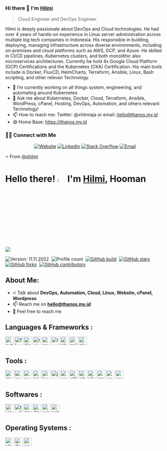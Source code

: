 
### Hi there 👋 I'm [Hilmi](https://thanos.my.id)
> Cloud Engineer and DevOps Engineer


<div>
<p>
Hilmi is deeply passionate about DevOps and Cloud technologies. He had over 4 years of hands-on experience in Linux server administration across multiple big tech companies in Indonesia. His responsible in building, deploying, managing infrastructure across diverse environments, including on-premises and cloud platforms such as AWS, GCP, and Azure. He skilled in CI/CD pipelines, Kubernetes clusters, and both monolithic also microservices architectures. Currently he hold 4x Google Cloud Platform (GCP) Certifications and the Kubernetes (CKA) Certification. His main tools include is Docker, FluxCD, HelmCharts, Terraform, Ansible, Linux, Bash scripting, and other relevan Technology.
     
- 🔭 I’m currently working on all things system, engineering, and automating around Kubernetes 
- 💬 Ask me about Kubernetes, Docker, Cloud, Terraform, Ansible, WordPress, cPanel, Hosting, DevOps, Automation, and others relevant Technology!
- 📫 How to reach me: Twitter: @xhilmiaja or email: hello@thanos.my.id
- 😄 Home Base: https://thanos.my.id
</p>
</div>


<h3> 🤝🏻 Connect with Me </h3>


<p align="center">
<a href="https://thanos.my.id" target="_blank"><img alt="Website" src="https://img.shields.io/badge/Website-www.michaellevan.net-blue?style=flat&logo=google-chrome"></a>
<a href="https://www.linkedin.com/in/xhilmi" target="_blank"><img alt="LinkedIn" src="https://img.shields.io/badge/LinkedIn-@michaellevan-blue?style=flat&logo=linkedin"></a>
<a href="https://twitter.com/xhilmiaja" target="_blank"><img alt="Stack Overflow" src="https://img.shields.io/twitter/follow/thenjdevopsguy?style=social"></a>
<a href="mailto:hello@thanos.my.id"><img alt="Email" src="https://img.shields.io/badge/Email-michael.levan@clouddev.engineering-blue?style=flat&logo=gmail"></a>
</p>


⭐️ From [@xhilmi](https://github.com/xhilmi)



# Hello there! <a href="https://hilmiafifi.com" target="_blank"><img src="https://media.giphy.com/media/hvRJCLFzcasrR4ia7z/giphy.gif" width="5%"></a> I'm [Hilmi](https://github.com/xhilmi), Hooman

![](https://raw.githubusercontent.com/xhilmi/xhilmi/master/image.png)

![Version: 11.11.2022](https://img.shields.io/badge/Version-11.11.2022-informational?color=orange)&nbsp;
![Profile count](https://komarev.com/ghpvc/?username=xhilmi&color=red&style=flat&label=Profile+Views)&nbsp;
[![GitHub build](https://img.shields.io/circleci/project/github/badges/shields/master)](https://github.com/xhilmi)&nbsp;
[![GitHub stars](https://img.shields.io/github/stars/themlphdstudent/awesome-github-profile-readme-templates.svg?logo=github&color=blueviolet&label=Stars)](https://github.com/xhilmi)&nbsp;
[![GitHub forks](https://img.shields.io/github/forks/themlphdstudent/awesome-github-profile-readme-templates.svg?logo=github&color=pink&label=Forks)](https://github.com/xhilmi)&nbsp;
[![GitHub contributors](https://img.shields.io/github/contributors/themlphdstudent/awesome-github-profile-readme-templates.svg?logo=github&color=blue&label=Contributors)](https://github.com/xhilmi)&nbsp;

## About Me:
- 🔥 Talk about **DevOps, Automation, Cloud, Linux, Website, cPanel, Wordpress**&nbsp;
- 📫 Reach me on **hello@thanos.my.id**&nbsp;
- 🍵 Feel free to reach me&nbsp;

## Languages & Frameworks :
<a href="https://python.org" target="_blank"> <img align="left" alt="python" width="26px" src="https://cdn.simpleicons.org/python"> </a>&nbsp;
<a href="https://flask.palletsprojects.com" target="_blank"> <img align="left" alt="flask" width="26px" src="https://cdn.simpleicons.org/flask"> </a>&nbsp;
<a href="https://djangoproject.com" target="_blank"> <img align="left" alt="django" width="26px" src="https://cdn.simpleicons.org/django"> </a>&nbsp;
<a href="https://ruby-lang.org/en" target="_blank"> <img align="left" alt="ruby" width="26px" src="https://cdn.simpleicons.org/ruby"> </a>&nbsp;
<a href="https://nodejs.org" target="_blank"> <img align="left" alt="nodejs" width="26px" src="https://cdn.simpleicons.org/nodedotjs"> </a>&nbsp;
<a href="https://laravel.com" target="_blank"> <img align="left" alt="laravel" width="26px" src="https://cdn.simpleicons.org/laravel"> </a>&nbsp;
<a href="https://www.gnu.org/software/bash" target="_blank"> <img align="left" alt="php" width="26px" src="https://cdn.simpleicons.org/gnubash"> </a>&nbsp;
<a href="https://go.dev" target="_blank"> <img align="left" alt="golang" width="26px" src="https://cdn.simpleicons.org/go"> </a>&nbsp;
<a href="https://php.net" target="_blank"> <img align="left" alt="php" width="26px" src="https://cdn.simpleicons.org/php"> </a>&nbsp;
<br><br>

## Tools :
<a href="https://docker.com" target="_blank"><img align="left" alt="docker" width="26px" src="https://cdn.simpleicons.org/docker"> </a>&nbsp;
<a href="https://ansible.com" target="_blank"><img align="left" alt="ansible" width="26px" src="https://cdn.simpleicons.org/ansible"> </a>&nbsp;
<a href="https://cloud.google.com" target="_blank"> <img align="left" alt="google cloud platform" width="26px" src="https://cdn.simpleicons.org/googlecloud"> </a>&nbsp;
<a href="https://azure.microsoft.com" target="_blank"> <img align="left" alt="microsoft azure" width="26px" src="https://cdn.simpleicons.org/microsoftazure"> </a>&nbsp;
<a href="https://kubernetes.io" target="_blank"> <img align="left" alt="kubernetes" width="26px" src="https://cdn.simpleicons.org/kubernetes"> </a>&nbsp;
<a href="https://jenkins.io" target="_blank"> <img align="left" alt="jenkins" width="26px" src="https://cdn.simpleicons.org/jenkins"> </a>&nbsp;
<a href="https://wordpress.org" target="_blank"> <img align="left" alt="wordpress" width="26px" src="https://cdn.simpleicons.org/wordpress"> </a>&nbsp;&nbsp;
<a href="https://gitlab.com" target="_blank"> <img align="left" alt="gitlab" width="26px" src="https://cdn.simpleicons.org/gitlab"> </a>&nbsp;
<a href="https://github.com" target="_blank"> <img align="left" alt="github" width="26px" src="https://cdn.simpleicons.org/github"> </a>&nbsp;
<a href="https://alibabacloud.com" target="_blank"> <img align="left" alt="alibaba cloud" width="26px" src="https://cdn.simpleicons.org/alibabacloud"> </a>&nbsp;
<a href="https://aws.amazon.com" target="_blank"> <img align="left" alt="amazon web services" width="26px" src="https://cdn.simpleicons.org/amazonaws"> </a>&nbsp;
<a href="https://cpanel.net" target="_blank"> <img align="left" alt="cpanel" width="26px" src="https://cdn.simpleicons.org/cpanel"> </a>&nbsp;
<a href="https://www.terraform.io/" target="_blank"> <img align="left" alt="cpanel" width="26px" src="https://cdn.simpleicons.org/terraform"> </a>&nbsp;
<br><br>

## Softwares :
<a href="https://code.visualstudio.com" target="_blank"> <img align="left" alt="visual studio code" width="26px" src="https://cdn.simpleicons.org/visualstudiocode"> </a>&nbsp;
<a href="https://trello.com" target="_blank"> <img align="left" alt="trello" width="26px" src="https://cdn.simpleicons.org/trello"> </a>&nbsp;
<a href="https://slack.com" target="_blank"> <img align="left" alt="slack" width="26px" src="https://cdn.simpleicons.org/slack"> </a>&nbsp;
<a href="https://discord.com" target="_blank"> <img align="left" alt="discord" width="26px" src="https://cdn.simpleicons.org/discord"> </a>&nbsp;
<a href="https://wireguard.com" target="_blank"> <img align="left" alt="wireguard" width="26px" src="https://cdn.simpleicons.org/wireguard"> </a>&nbsp;
<a href="https://notion.so" target="_blank"> <img align="left" alt="notion" width="26px" src="https://cdn.simpleicons.org/notion"> </a>&nbsp;
<br><br>

## Operating Systems :
<a href="https://ubuntu.com" target="_blank"> <img align="left" alt="ubuntu" width="26px" src="https://cdn.simpleicons.org/ubuntu"> </a>&nbsp;
<a href="https://debian.org" target="_blank"> <img align="left" alt="debian" width="26px" src="https://cdn.simpleicons.org/debian"> </a>&nbsp;
<a href="https://centos.org" target="_blank"> <img align="left" alt="centos" width="26px" src="https://cdn.simpleicons.org/centos"> </a>&nbsp;
<br><br>

<br><br>

